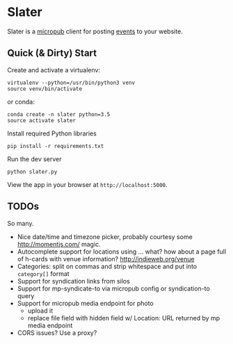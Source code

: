 Slater
======

Slater is a [micropub](https://www.w3.org/TR/micropub/) client for posting
[events](https://indieweb.org/event) to your website.

Quick (&amp; Dirty) Start
-------------------------

Create and activate a virtualenv:

	virtualenv --python=/usr/bin/python3 venv
	source venv/bin/activate

or conda:

	conda create -n slater python=3.5
	source activate slater

Install required Python libraries

	pip install -r requirements.txt

Run the dev server

	python slater.py

View the app in your browser at `http://localhost:5000`.

TODOs
-----

So many.

* Nice date/time and timezone picker, probably courtesy some http://momentjs.com/ magic.
* Autocomplete support for locations using ... what? how about a page full of
  h-cards with venue information? http://indieweb.org/venue
* Categories: split on commas and strip whitespace and put into `category[]` format
* Support for syndication links from silos
* Support for mp-syndicate-to via micropub config or syndication-to query
* Support for micropub media endpoint for photo
  * upload it
  * replace file field with hidden field w/ Location: URL returned by mp media endpoint
* CORS issues? Use a proxy?
